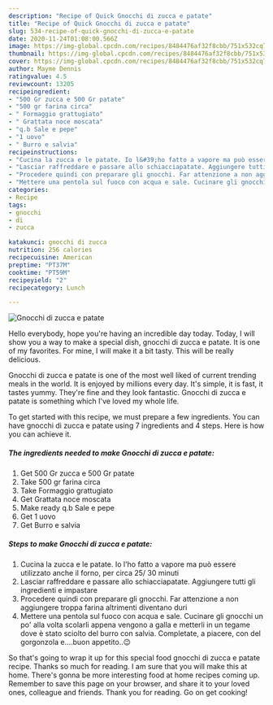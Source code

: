 ```yaml
---
description: "Recipe of Quick Gnocchi di zucca e patate"
title: "Recipe of Quick Gnocchi di zucca e patate"
slug: 534-recipe-of-quick-gnocchi-di-zucca-e-patate
date: 2020-11-24T01:08:00.566Z
image: https://img-global.cpcdn.com/recipes/8484476af32f8cbb/751x532cq70/gnocchi-di-zucca-e-patate-recipe-main-photo.jpg
thumbnail: https://img-global.cpcdn.com/recipes/8484476af32f8cbb/751x532cq70/gnocchi-di-zucca-e-patate-recipe-main-photo.jpg
cover: https://img-global.cpcdn.com/recipes/8484476af32f8cbb/751x532cq70/gnocchi-di-zucca-e-patate-recipe-main-photo.jpg
author: Mayme Dennis
ratingvalue: 4.5
reviewcount: 13205
recipeingredient:
- "500 Gr zucca e 500 Gr patate"
- "500 gr farina circa"
- " Formaggio grattugiato"
- " Grattata noce moscata"
- "q.b Sale e pepe"
- "1 uovo"
- " Burro e salvia"
recipeinstructions:
- "Cucina la zucca e le patate. Io l&#39;ho fatto a vapore ma può essere utilizzato anche il forno, per circa 25/ 30 minuti"
- "Lasciar raffreddare e passare allo schiacciapatate. Aggiungere tutti gli ingredienti e impastare"
- "Procedere quindi con preparare gli gnocchi. Far attenzione a non aggiungere troppa farina altrimenti diventano duri"
- "Mettere una pentola sul fuoco con acqua e sale. Cucinare gli gnocchi un po&#39; alla volta scolarli appena vengono a galla e metterli in un tegame dove è stato sciolto del burro con salvia. Completate, a piacere, con del gorgonzola e....buon appetito..😉"
categories:
- Recipe
tags:
- gnocchi
- di
- zucca

katakunci: gnocchi di zucca 
nutrition: 256 calories
recipecuisine: American
preptime: "PT37M"
cooktime: "PT59M"
recipeyield: "2"
recipecategory: Lunch

---
```



![Gnocchi di zucca e patate](https://img-global.cpcdn.com/recipes/8484476af32f8cbb/751x532cq70/gnocchi-di-zucca-e-patate-recipe-main-photo.jpg)

Hello everybody, hope you're having an incredible day today. Today, I will show you a way to make a special dish, gnocchi di zucca e patate. It is one of my favorites. For mine, I will make it a bit tasty. This will be really delicious.



Gnocchi di zucca e patate is one of the most well liked of current trending meals in the world. It is enjoyed by millions every day. It's simple, it is fast, it tastes yummy. They're fine and they look fantastic. Gnocchi di zucca e patate is something which I've loved my whole life.


To get started with this recipe, we must prepare a few ingredients. You can have gnocchi di zucca e patate using 7 ingredients and 4 steps. Here is how you can achieve it.

<!--inarticleads1-->

##### The ingredients needed to make Gnocchi di zucca e patate:

1. Get 500 Gr zucca e 500 Gr patate
1. Take 500 gr farina circa
1. Take  Formaggio grattugiato
1. Get  Grattata noce moscata
1. Make ready q.b Sale e pepe
1. Get 1 uovo
1. Get  Burro e salvia




<!--inarticleads2-->

##### Steps to make Gnocchi di zucca e patate:

1. Cucina la zucca e le patate. Io l&#39;ho fatto a vapore ma può essere utilizzato anche il forno, per circa 25/ 30 minuti
1. Lasciar raffreddare e passare allo schiacciapatate. Aggiungere tutti gli ingredienti e impastare
1. Procedere quindi con preparare gli gnocchi. Far attenzione a non aggiungere troppa farina altrimenti diventano duri
1. Mettere una pentola sul fuoco con acqua e sale. Cucinare gli gnocchi un po&#39; alla volta scolarli appena vengono a galla e metterli in un tegame dove è stato sciolto del burro con salvia. Completate, a piacere, con del gorgonzola e....buon appetito..😉




So that's going to wrap it up for this special food gnocchi di zucca e patate recipe. Thanks so much for reading. I am sure that you will make this at home. There's gonna be more interesting food at home recipes coming up. Remember to save this page on your browser, and share it to your loved ones, colleague and friends. Thank you for reading. Go on get cooking!
